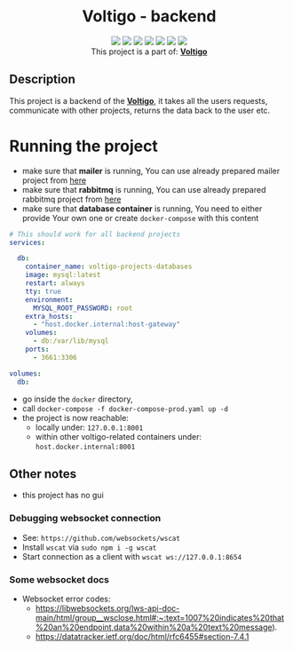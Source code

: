 <div align="center"><h1>Voltigo - backend</h1></div>

<div align="center">
<img src="https://img.shields.io/badge/php%208.1-%23777BB4.svg?style=for-the-badge&logo=php&logoColor=white"/>
<img src="https://img.shields.io/badge/Rabbitmq-FF6600?style=for-the-badge&logo=rabbitmq&logoColor=white"/>
<img src="https://img.shields.io/badge/mysql-4479A1.svg?style=for-the-badge&logo=mysql&logoColor=white"/>
<img src="https://img.shields.io/badge/supervisor-%23777BB4.svg?style=for-the-badge&logoColor=white"/>
<img src="https://img.shields.io/badge/docker-%230db7ed.svg?style=for-the-badge&logo=docker&logoColor=white"/>
<img src="https://img.shields.io/badge/composer-%2366595C.svg?style=for-the-badge&logo=composer&Color=white"/>
<img src="https://img.shields.io/badge/symfony-%23000000.svg?style=for-the-badge&logo=symfony&logoColor=white"/>
</div>

<div align="center">
This project is a part of: <b><a href="https://github.com/Volmarg/voltigo-frontend">Voltigo</a></b>
</div>

## Description

This project is a backend of the <b><a href="https://github.com/Volmarg/voltigo-frontend">Voltigo</a></b>, it takes all the users requests, communicate with other projects,
returns the data back to the user etc.

# Running the project

- make sure that **mailer** is running, You can use already prepared mailer project from <a href="https://github.com/Volmarg/voltigo-mailpit">here</a>
- make sure that **rabbitmq** is running, You can use already prepared rabbitmq project from <a href="https://github.com/Volmarg/voltigo-rabbit-mq">here</a>
- make sure that **database container** is running, You need to either provide Your own one or create `docker-compose` with this content

```yaml
# This should work for all backend projects
services:

  db:
    container_name: voltigo-projects-databases  
    image: mysql:latest
    restart: always
    tty: true    
    environment:
      MYSQL_ROOT_PASSWORD: root
    extra_hosts:
      - "host.docker.internal:host-gateway"      
    volumes:
      - db:/var/lib/mysql   
    ports:
      - 3661:3306

volumes:
  db:
```

- go inside the `docker` directory,
- call `docker-compose -f docker-compose-prod.yaml up -d`
- the project is now reachable:
   - locally under: `127.0.0.1:8001`
   - within other voltigo-related containers under: `host.docker.internal:8001` 

## Other notes

- this project has no gui

### Debugging websocket connection

- See: `https://github.com/websockets/wscat`
- Install `wscat` via `sudo npm i -g wscat`
- Start connection as a client with `wscat ws://127.0.0.1:8654`

### Some websocket docs

- Websocket error codes:
   - https://libwebsockets.org/lws-api-doc-main/html/group__wsclose.html#:~:text=1007%20indicates%20that%20an%20endpoint,data%20within%20a%20text%20message).
   - https://datatracker.ietf.org/doc/html/rfc6455#section-7.4.1